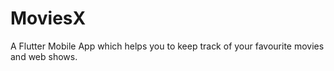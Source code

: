 # MoviesX

A Flutter Mobile App which helps you to keep track of your favourite movies and web shows.

